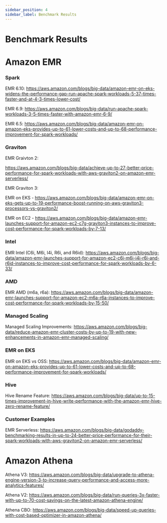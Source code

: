 ```yaml
---
sidebar_position: 4
sidebar_label: Benchmark Results
---
```


# Benchmark Results

# Amazon EMR

### Spark 

EMR 6.10: https://aws.amazon.com/blogs/big-data/amazon-emr-on-eks-widens-the-performance-gap-run-apache-spark-workloads-5-37-times-faster-and-at-4-3-times-lower-cost/

EMR 6.9: https://aws.amazon.com/blogs/big-data/run-apache-spark-workloads-3-5-times-faster-with-amazon-emr-6-9/

EMR 6.5: https://aws.amazon.com/blogs/big-data/amazon-emr-on-amazon-eks-provides-up-to-61-lower-costs-and-up-to-68-performance-improvement-for-spark-workloads/

### Graviton

EMR Graivton 2: 

https://aws.amazon.com/blogs/big-data/achieve-up-to-27-better-price-performance-for-spark-workloads-with-aws-graviton2-on-amazon-emr-serverless/

EMR Graviton 3: 

EMR on EKS - https://aws.amazon.com/blogs/big-data/amazon-emr-on-eks-gets-up-to-19-performance-boost-running-on-aws-graviton3-processors-vs-graviton2/

EMR on EC2 - https://aws.amazon.com/blogs/big-data/amazon-emr-launches-support-for-amazon-ec2-c7g-graviton3-instances-to-improve-cost-performance-for-spark-workloads-by-7-13/

### Intel

EMR Intel (C6i, M6i, I4i, R6i, and R6id): https://aws.amazon.com/blogs/big-data/amazon-emr-launches-support-for-amazon-ec2-c6i-m6i-i4i-r6i-and-r6id-instances-to-improve-cost-performance-for-spark-workloads-by-6-33/

### AMD

EMR AMD (m6a, r6a): https://aws.amazon.com/blogs/big-data/amazon-emr-launches-support-for-amazon-ec2-m6a-r6a-instances-to-improve-cost-performance-for-spark-workloads-by-15-50/

### Managed Scaling

Managed Scaling Improvements: https://aws.amazon.com/blogs/big-data/reduce-amazon-emr-cluster-costs-by-up-to-19-with-new-enhancements-in-amazon-emr-managed-scaling/

### EMR on EKS

EMR on EKS vs OSS: https://aws.amazon.com/blogs/big-data/amazon-emr-on-amazon-eks-provides-up-to-61-lower-costs-and-up-to-68-performance-improvement-for-spark-workloads/

### Hive

Hive Rename Feature: https://aws.amazon.com/blogs/big-data/up-to-15-times-improvement-in-hive-write-performance-with-the-amazon-emr-hive-zero-rename-feature/

### Customer Examples

EMR Serverless: https://aws.amazon.com/blogs/big-data/godaddy-benchmarking-results-in-up-to-24-better-price-performance-for-their-spark-workloads-with-aws-graviton2-on-amazon-emr-serverless/

# Amazon Athena

Athena V3: https://aws.amazon.com/blogs/big-data/upgrade-to-athena-engine-version-3-to-increase-query-performance-and-access-more-analytics-features/

Athena V2: https://aws.amazon.com/blogs/big-data/run-queries-3x-faster-with-up-to-70-cost-savings-on-the-latest-amazon-athena-engine/

Athena CBO: https://aws.amazon.com/blogs/big-data/speed-up-queries-with-cost-based-optimizer-in-amazon-athena/